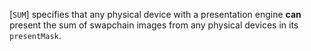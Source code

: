 [`SUM`] specifies that any
physical device with a presentation engine  **can**  present the sum of
swapchain images from any physical devices in its `presentMask`.